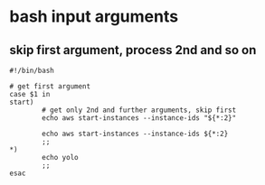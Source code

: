 # bash input arguments

## skip first argument, process 2nd and so on

```
#!/bin/bash

# get first argument
case $1 in
start)
        # get only 2nd and further arguments, skip first
        echo aws start-instances --instance-ids "${*:2}"

        echo aws start-instances --instance-ids ${*:2}
        ;;
*)
        echo yolo
        ;;
esac
```
